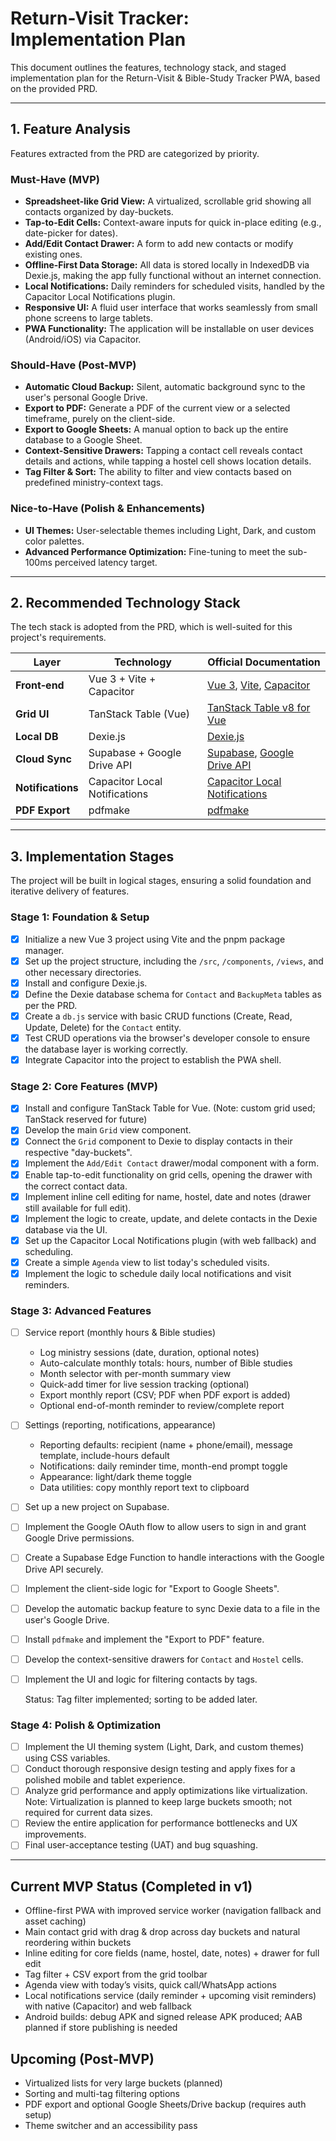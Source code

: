# Return-Visit Tracker: Implementation Plan

This document outlines the features, technology stack, and staged implementation plan for the Return-Visit & Bible-Study Tracker PWA, based on the provided PRD.

---

## 1. Feature Analysis

Features extracted from the PRD are categorized by priority.

### Must-Have (MVP)
- **Spreadsheet-like Grid View:** A virtualized, scrollable grid showing all contacts organized by day-buckets.
- **Tap-to-Edit Cells:** Context-aware inputs for quick in-place editing (e.g., date-picker for dates).
- **Add/Edit Contact Drawer:** A form to add new contacts or modify existing ones.
- **Offline-First Data Storage:** All data is stored locally in IndexedDB via Dexie.js, making the app fully functional without an internet connection.
- **Local Notifications:** Daily reminders for scheduled visits, handled by the Capacitor Local Notifications plugin.
- **Responsive UI:** A fluid user interface that works seamlessly from small phone screens to large tablets.
- **PWA Functionality:** The application will be installable on user devices (Android/iOS) via Capacitor.

### Should-Have (Post-MVP)
- **Automatic Cloud Backup:** Silent, automatic background sync to the user's personal Google Drive.
- **Export to PDF:** Generate a PDF of the current view or a selected timeframe, purely on the client-side.
- **Export to Google Sheets:** A manual option to back up the entire database to a Google Sheet.
- **Context-Sensitive Drawers:** Tapping a contact cell reveals contact details and actions, while tapping a hostel cell shows location details.
- **Tag Filter & Sort:** The ability to filter and view contacts based on predefined ministry-context tags.

### Nice-to-Have (Polish & Enhancements)
- **UI Themes:** User-selectable themes including Light, Dark, and custom color palettes.
- **Advanced Performance Optimization:** Fine-tuning to meet the sub-100ms perceived latency target.

---

## 2. Recommended Technology Stack

The tech stack is adopted from the PRD, which is well-suited for this project's requirements.

| Layer | Technology | Official Documentation |
|---|---|---|
| **Front‑end** | Vue 3 + Vite + Capacitor | [Vue 3](https://vuejs.org/), [Vite](https://vitejs.dev/), [Capacitor](https://capacitorjs.com/) |
| **Grid UI** | TanStack Table (Vue) | [TanStack Table v8 for Vue](https://tanstack.com/table/v8/docs/adapters/vue-table) |
| **Local DB** | Dexie.js | [Dexie.js](https://dexie.org/) |
| **Cloud Sync** | Supabase + Google Drive API | [Supabase](https://supabase.com/), [Google Drive API](https://developers.google.com/drive/api) |
| **Notifications** | Capacitor Local Notifications | [Capacitor Local Notifications](https://capacitorjs.com/docs/apis/local-notifications) |
| **PDF Export** | pdfmake | [pdfmake](http://pdfmake.org/) |

---

## 3. Implementation Stages

The project will be built in logical stages, ensuring a solid foundation and iterative delivery of features.

### Stage 1: Foundation & Setup
- [x] Initialize a new Vue 3 project using Vite and the pnpm package manager.
- [x] Set up the project structure, including the `/src`, `/components`, `/views`, and other necessary directories.
- [x] Install and configure Dexie.js.
- [x] Define the Dexie database schema for `Contact` and `BackupMeta` tables as per the PRD.
- [x] Create a `db.js` service with basic CRUD functions (Create, Read, Update, Delete) for the `Contact` entity.
- [x] Test CRUD operations via the browser's developer console to ensure the database layer is working correctly.
- [x] Integrate Capacitor into the project to establish the PWA shell.

### Stage 2: Core Features (MVP)
- [x] Install and configure TanStack Table for Vue. (Note: custom grid used; TanStack reserved for future)
- [x] Develop the main `Grid` view component.
- [x] Connect the `Grid` component to Dexie to display contacts in their respective "day-buckets".
- [x] Implement the `Add/Edit Contact` drawer/modal component with a form.
- [x] Enable tap-to-edit functionality on grid cells, opening the drawer with the correct contact data.
- [x] Implement inline cell editing for name, hostel, date and notes (drawer still available for full edit).
- [x] Implement the logic to create, update, and delete contacts in the Dexie database via the UI.
- [x] Set up the Capacitor Local Notifications plugin (with web fallback) and scheduling.
- [x] Create a simple `Agenda` view to list today's scheduled visits.
- [x] Implement the logic to schedule daily local notifications and visit reminders.

### Stage 3: Advanced Features
- [ ] Service report (monthly hours & Bible studies)
  - Log ministry sessions (date, duration, optional notes)
  - Auto-calculate monthly totals: hours, number of Bible studies
  - Month selector with per-month summary view
  - Quick-add timer for live session tracking (optional)
  - Export monthly report (CSV; PDF when PDF export is added)
  - Optional end-of-month reminder to review/complete report
- [ ] Settings (reporting, notifications, appearance)
  - Reporting defaults: recipient (name + phone/email), message template, include-hours default
  - Notifications: daily reminder time, month-end prompt toggle
  - Appearance: light/dark theme toggle
  - Data utilities: copy monthly report text to clipboard
- [ ] Set up a new project on Supabase.
- [ ] Implement the Google OAuth flow to allow users to sign in and grant Google Drive permissions.
- [ ] Create a Supabase Edge Function to handle interactions with the Google Drive API securely.
- [ ] Implement the client-side logic for "Export to Google Sheets".
- [ ] Develop the automatic backup feature to sync Dexie data to a file in the user's Google Drive.
- [ ] Install `pdfmake` and implement the "Export to PDF" feature.
- [ ] Develop the context-sensitive drawers for `Contact` and `Hostel` cells.
- [ ] Implement the UI and logic for filtering contacts by tags.
  
  Status: Tag filter implemented; sorting to be added later.

### Stage 4: Polish & Optimization
- [ ] Implement the UI theming system (Light, Dark, and custom themes) using CSS variables.
- [ ] Conduct thorough responsive design testing and apply fixes for a polished mobile and tablet experience.
- [ ] Analyze grid performance and apply optimizations like virtualization.  
  Note: Virtualization is planned to keep large buckets smooth; not required for current data sizes.
- [ ] Review the entire application for performance bottlenecks and UX improvements.
- [ ] Final user-acceptance testing (UAT) and bug squashing. 

---

## Current MVP Status (Completed in v1)

- Offline-first PWA with improved service worker (navigation fallback and asset caching)
- Main contact grid with drag & drop across day buckets and natural reordering within buckets
- Inline editing for core fields (name, hostel, date, notes) + drawer for full edit
- Tag filter + CSV export from the grid toolbar
- Agenda view with today’s visits, quick call/WhatsApp actions
- Local notifications service (daily reminder + upcoming visit reminders) with native (Capacitor) and web fallback
- Android builds: debug APK and signed release APK produced; AAB planned if store publishing is needed

## Upcoming (Post‑MVP)

- Virtualized lists for very large buckets (planned)
- Sorting and multi-tag filtering options
- PDF export and optional Google Sheets/Drive backup (requires auth setup)
- Theme switcher and an accessibility pass